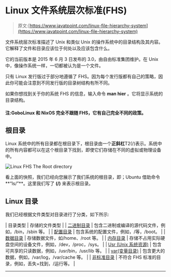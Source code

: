 # Linux 文件系统层次标准(FHS)

> 原文:[https://www.javatpoint.com/linux-file-hierarchy-system](https://www.javatpoint.com/linux-file-hierarchy-system)

文件系统层次标准描述了 Unix 和类似 Unix 的操作系统中的目录结构及其内容。它解释了文件和目录应该位于何处以及应该包含什么。

它的当前版本是 2015 年 6 月 3 日发布的 3.0，由自由标准集团维护。在 Unix 中，像操作系统一样，一切都被认为是一个文件。

只有 Linux 发行版过于部分地遵循了 FHS。因为每个发行版都有自己的策略，因此你可能会注意到不同发行版的目录树结构有所不同。

如果你想找到关于你的系统 FHS 的信息，输入命令 **man hier** 。它将显示系统的目录结构。

#### 注:GoboLinux 和 NixOS 完全不跟随 FHS，它有自己完全不同的政策。

## 根目录

Linux 系统中的所有目录都在根目录下，根目录由一个**正斜杠**T2(/)表示。系统中的所有内容都可以在这个根目录下找到，即使它们存储在不同的虚拟或物理设备中。

![Linux FHS The Root directory](../Images/769ee93e7357709f25e43c1181fc48c2.png)

看上面的快照，我们已经向您展示了我们系统的根目录，即；Ubuntu 借助命令**“ls/”**。这里我们写了 **(/)** 来表示根目录。

## Linux 目录

我们已经根据文件类型对目录进行了分类，如下所示:

| 目录类型 | 存储的文件类型 |
| [二进制目录](linux-fhs-binary-directories) | 包含二进制或编译的源代码文件，例如，/bin，/sbin 等。 |
| [配置目录](linux-fhs-configuration-directory) | 包含系统的配置文件，例如，/等，/boot。 |
| [数据目录](linux-fhs-data-directory) | 存储数据文件，如/home、/root 等。 |
| [内存目录](linux-fhs-memory-directory) | 存储不占用实际硬盘空间的设备文件，例如，/dev，/proc，/sys。 |
| [Usr (Unix 系统资源)](linux-unix-system-resources) | 包含可共享的只读数据，例如，/usr/bin，/usr/lib 等。 |
| [var(变量目录)](linux-fhs-variable-directory) | 包含更大的数据，例如，/var/log，/var/cache 等。 |
| [非标准目录](linux-fhs-non-standard-directories) | 不符合 FHS 标准的目录，例如，丢失+找到，/运行等。 |

* * *